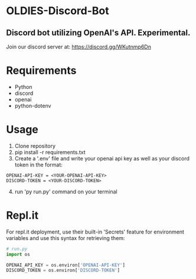 # OLDIES-Discord-Bot
## Discord bot utilizing OpenAI's API. Experimental.
Join our discord server at: https://discord.gg/WKutnmp6Dn

# Requirements
* Python
* discord
* openai
* python-dotenv

# Usage
1. Clone repository
2. pip install -r requirements.txt
3. Create a '.env' file and write your openai api key as well as your discord token in the format:
```
OPENAI-API-KEY = <YOUR-OPENAI-API-KEY>
DISCORD-TOKEN = <YOUR-DISCORD-TOKEN>
```
4. run 'py run.py' command on your terminal

# Repl.it
For repl.it deployment, use their built-in 'Secrets' feature for environment variables and use this syntax for retrieving them:
```python
# run.py
import os

OPENAI_API_KEY = os.environ['OPENAI-API-KEY']
DISCORD_TOKEN = os.environ['DISCORD-TOKEN']
```
